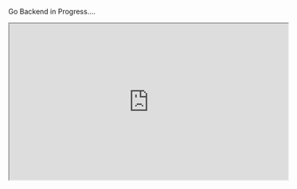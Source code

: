 Go Backend in Progress....

<iframe width="560" height="315" src='https://dbdiagram.io/embed/653e4425ffbf5169f0aafe89'> </iframe>
